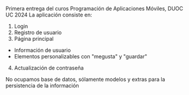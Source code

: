Primera entrega del curos Programación de Aplicaciones Móviles, DUOC UC 2024
La aplicación consiste en:
1. Login
2. Registro de usuario
3. Página principal
  - Información de usuario
  - Elementos personalizables con "megusta" y "guardar"
4. Actualización de contraseña

No ocupamos base de datos, sólamente modelos y extras para la persistencia de la información
